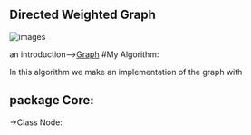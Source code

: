 ##  Directed Weighted Graph
![images](https://user-images.githubusercontent.com/86603326/145286722-dcdbf181-97f5-4f8c-9db1-57e1cc49047b.jpg)

an introduction-->[Graph](https://en.wikipedia.org/wiki/Directed_graph)
#My Algorithm:

In this algorithm we make an implementation of the graph with

package Core:
---
->Class Node:
